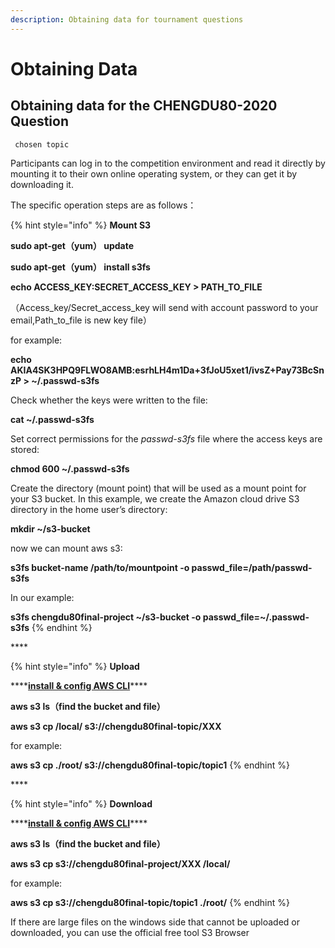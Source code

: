 ```yaml
---
description: Obtaining data for tournament questions
---
```


# Obtaining  Data

## Obtaining data for the CHENGDU80-2020 Question

```text
 chosen topic
```

Participants can log in to the competition environment and read it directly by mounting it to their own online operating system, or they can get it by downloading it.

The specific operation steps are as follows：

{% hint style="info" %}
**Mount S3**

**sudo apt-get（yum） update**

**sudo apt-get（yum） install s3fs**

**echo ACCESS\_KEY:SECRET\_ACCESS\_KEY &gt; PATH\_TO\_FILE**

（Access\_key/Secret\_access\_key will send with account password to your email,Path\_to\_file is new key file）

for example:

**echo AKIA4SK3HPQ9FLWO8AMB:esrhLH4m1Da+3fJoU5xet1/ivsZ+Pay73BcSnzP &gt; ~/.passwd-s3fs**

Check whether the keys were written to the file:

**cat ~/.passwd-s3fs**

Set correct permissions for the _passwd-s3fs_ file where the access keys are stored:

**chmod 600 ~/.passwd-s3fs**

Create the directory \(mount point\) that will be used as a mount point for your S3 bucket. In this example, we create the Amazon cloud drive S3 directory in the home user’s directory:

**mkdir ~/s3-bucket**

now we can mount aws s3:

**s3fs bucket-name /path/to/mountpoint -o passwd\_file=/path/passwd-s3fs**

In our example:

**s3fs chengdu80final-project ~/s3-bucket -o passwd\_file=~/.passwd-s3fs**
{% endhint %}

\*\*\*\*

{% hint style="info" %}
**Upload**

\*\*\*\*[**install & config AWS CLI**](../service-documents/aws-cli.md)\*\*\*\*

**aws s3 ls（find the bucket and file）**

**aws s3 cp /local/ s3://chengdu80final-topic/XXX**

for example:

**aws s3 cp ./root/ s3://chengdu80final-topic/topic1**
{% endhint %}



\*\*\*\*

{% hint style="info" %}
**Download**

\*\*\*\*[**install & config AWS CLI**](../service-documents/aws-cli.md)\*\*\*\*

**aws s3 ls（find the bucket and file）**

**aws s3 cp s3://chengdu80final-project/XXX /local/**

for example:

**aws s3 cp s3://chengdu80final-topic/topic1 ./root/**
{% endhint %}

If there are large files on the windows side that cannot be uploaded or downloaded, you can use the official free tool S3 Browser
